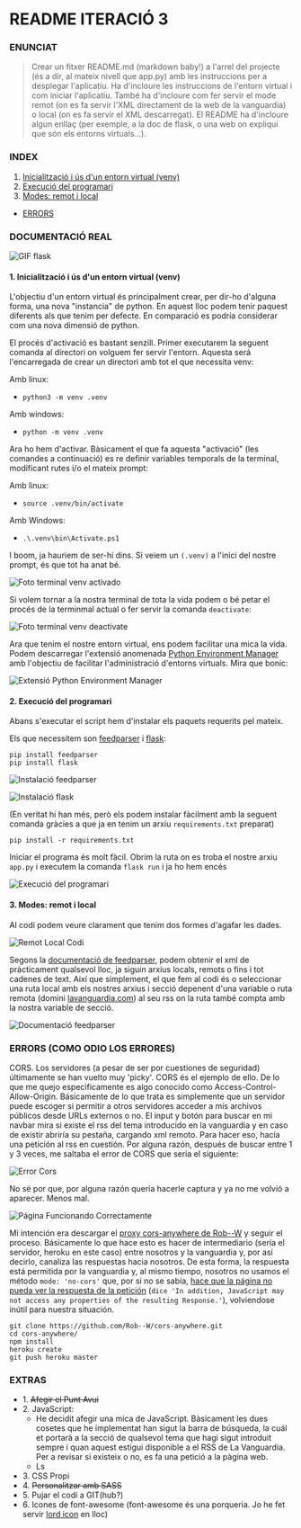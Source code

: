 # README ITERACIÓ 3
### ENUNCIAT
> Crear un fitxer README.md (markdown baby!) a l'arrel del projecte (és a dir, al mateix nivell que app.py) amb les instruccions per a desplegar l'aplicatiu. Ha d'incloure les instruccions de l'entorn virtual i com iniciar l'aplicatiu. També ha d'incloure com fer servir el mode remot (on es fa servir l'XML directament de la web de la vanguardia) o local (on es fa servir el XML descarregat). El README ha d'incloure algun enllaç (per exemple, a la doc de flask, o una web on expliqui que són els entorns virtuals...).

### INDEX

1. [Inicialització i ús d'un entorn virtual (venv)](https://github.com/marcjaengarrido/daw/blob/main/m4/uf3/flask/readme.md#1-inicialitzaci%C3%B3-i-%C3%BAs-dun-entorn-virtual-venv)
2. [Execució del programari](https://github.com/marcjaengarrido/daw/blob/main/m4/uf3/flask/readme.md#2-execuci%C3%B3-del-programari)
3. [Modes: remot i local](https://github.com/marcjaengarrido/daw/blob/main/m4/uf3/flask/readme.md#3-modes-remot-i-local)
* [ERRORS](https://github.com/marcjaengarrido/daw/blob/main/m4/uf3/flask/readme.md#errors-como-odio-los-errores)

### DOCUMENTACIÓ REAL

![GIF flask](https://github.com/marcjaengarrido/daw/blob/main/m4/uf3/flask/allhailflask.gif?raw=true)

#### 1. Inicialització i ús d'un entorn virtual (venv)

L'objectiu d'un entorn virtual és principalment crear, per dir-ho d'alguna forma, una nova "instancia" de python. En aquest lloc podem tenir paquest diferents als que tenim per defecte. En comparació es podría considerar com una nova dimensió de python.

El procés d'activació es bastant senzill. Primer executarem la seguent comanda al directori on volguem fer servir l'entorn. Aquesta será l'encarregada de crear un directori amb tot el que necessita venv: 

Amb linux:
* `python3 -m venv .venv`

Amb windows:
* `python -m venv .venv`


Ara ho hem d'activar. Bàsicament el que fa aquesta "activació" (les comandes a continuació) es re definir variables temporals de la terminal, modificant rutes i/o el mateix prompt:

Amb linux:
* `source .venv/bin/activate`

Amb Windows:
* `.\.venv\bin\Activate.ps1` <!-- El de el enunciado no me iba -->

I boom, ja hauriem de ser-hi dins. Si veiem un `(.venv)` a l'inici del nostre prompt, és que tot ha anat bé.

![Foto terminal venv activado](https://github.com/marcjaengarrido/daw/blob/main/m4/uf3/flask/venv.png?raw=true)

Si volem tornar a la nostra terminal de tota la vida podem o bé petar el procés de la terminmal actual o fer servir la comanda `deactivate`:

![Foto terminal venv deactivate](https://github.com/marcjaengarrido/daw/blob/main/m4/uf3/flask/deactivate.png?raw=true)

Ara que tenim el nostre entorn virtual, ens podem facilitar una mica la vida. Podem descarregar l'extensió anomenada [Python Environment Manager](https://marketplace.visualstudio.com/items?itemName=donjayamanne.python-environment-manager) amb l'objectiu de facilitar l'administració d'entorns virtuals. Mira que bonic:

![Extensió Python Environment Manager](https://github.com/marcjaengarrido/daw/blob/main/m4/uf3/flask/pythonenvextension.png?raw=true)

#### 2. Execució del programari

Abans s'executar el script hem d'instalar els paquets requerits pel mateix.

Els que necessitem son [feedparser](https://pypi.org/project/feedparser/) i [flask](https://pypi.org/project/Flask/):

```
pip install feedparser
pip install flask
```

![Instalació feedparser](https://github.com/marcjaengarrido/daw/blob/main/m4/uf3/flask/installfeedparser.png?raw=true)

![Instalació flask](https://github.com/marcjaengarrido/daw/blob/main/m4/uf3/flask/installflask.png?raw=true)

(En veritat hi han més, però els podem instalar fàcilment amb la seguent comanda gràcies a que ja en tenim un arxiu `requirements.txt` preparat)
```
pip install -r requirements.txt
```

Iniciar el programa és molt fàcil. Obrim la ruta on es troba el nostre arxiu `app.py` i executem la comanda `flask run` i ja ho hem encés

![Execució del programari](https://github.com/marcjaengarrido/daw/blob/main/m4/uf3/flask/flaskrun.png?raw=true)

#### 3. Modes: remot i local

Al codi podem veure clarament que tenim dos formes d'agafar les dades.

![Remot Local Codi](https://github.com/marcjaengarrido/daw/blob/main/m4/uf3/flask/remotlocal.png?raw=true)

Segons la [documentació de feedparser](https://pythonhosted.org/feedparser/introduction.html), podem obtenir el xml de pràcticament qualsevol lloc, ja siguin arxius locals, remots o fins i tot cadenes de text. Així que simplement, el que fem al codi és o seleccionar una ruta local amb els nostres arxius i secció depenent d'una variable o ruta remota (domini [lavanguardia.com](https://www.lavanguardia.com)) al seu rss on la ruta també compta amb la nostra variable de secció.

![Documentació feedparser](https://github.com/marcjaengarrido/daw/blob/main/m4/uf3/flask/feedparser.png?raw=true)


### ERRORS (COMO ODIO LOS ERRORES)

CORS. Los servidores (a pesar de ser por cuestiones de seguridad) últimamente se han vuelto muy 'picky'. CORS és el ejemplo de ello. De lo que me quejo especificamente es algo conocido como Access-Control-Allow-Origin. Básicamente de lo que trata es simplemente que un servidor puede escoger si permitir a otros servidores acceder a mis archivos públicos desde URLs externos o no. El input y botón para buscar en mi navbar mira si existe el rss del tema introducido en la vanguardia y en caso de existir abriría su pestaña, cargando xml remoto. Para hacer eso, hacía una petición al rss en cuestión. Por alguna razón, después de buscar entre 1 y 3 veces, me saltaba el error de CORS que sería el siguiente:

![Error Cors](https://github.com/marcjaengarrido/daw/blob/main/m4/uf3/flask/errorcors.png?raw=true)


No sé por que, por alguna razón quería hacerle captura y ya no me volvió a aparecer. Menos mal.

![Página Funcionando Correctamente](https://github.com/marcjaengarrido/daw/blob/main/m4/uf3/flask/consolacors.png?raw=true)

Mi intención era descargar el [proxy cors-anywhere de Rob--W](https://github.com/Rob--W/cors-anywhere/) y seguir el proceso. Básicamente lo que hace esto es hacer de intermediario (sería el servidor, heroku en este caso) entre nosotros y la vanguardia y, por así decirlo, canaliza las respuestas hacia nosotros. De esta forma, la respuesta está permitida por la vanguardia y, al mismo tiempo, nosotros no usamos el método `mode: 'no-cors'` que, por si no se sabía, [hace que la página no pueda ver la respuesta de la petición](https://developer.mozilla.org/en-US/docs/Web/API/Request/mode#no-cors) (`dice 'In addition, JavaScript may not access any properties of the resulting Response.'`), volviendose inútil para nuestra situación.

```
git clone https://github.com/Rob--W/cors-anywhere.git
cd cors-anywhere/
npm install
heroku create
git push heroku master
```


### EXTRAS
* 1\. ~~Afegir el Punt Avui~~
* 2\. JavaScript:
  * He decidit afegir una mica de JavaScript. Bàsicament les dues cosetes que he implementat han sigut la barra de búsqueda, la cuál et portarà a la secció de qualsevol tema que hagi sigut introduit sempre i quan aquest estigui disponible a el RSS de La Vanguardia. Per a revisar si existeix o no, es fa una petició a la pàgina web.
  * Ls
* 3\. CSS Propi
* 4\. ~~Personalitzar amb SASS~~
* 5\. Pujar el codi a GIT(hub?)
* 6\. Icones de font-awesome (font-awesome és una porqueria. Jo he fet servir [lord icon](https://lordicon.com) en lloc)

<!-- No se puede hacer esto?

1. Hola
2. Que tal
  * Nested
  * Otro nested
3. Adiós

Si se puede pero los nested no tabulan. Vaya porquería
-->
